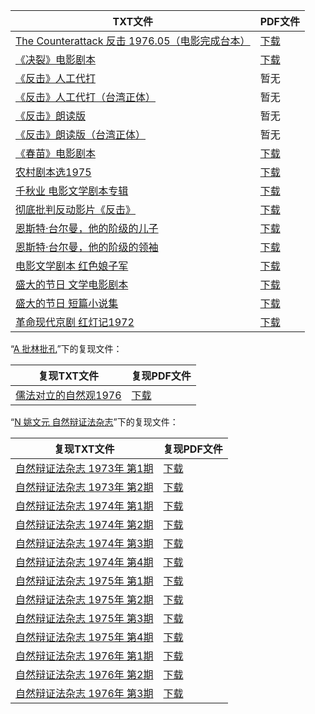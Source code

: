 | TXT文件 | PDF文件 |
| ------- | ------- |
| [The Counterattack 反击 1976.05（电影完成台本）](J%20%E9%9D%A9%E5%91%BD%E7%94%B5%E5%BD%B1%E5%89%A7%E6%9C%AC/The%20Counterattack%20%E5%8F%8D%E5%87%BB%201976.05%EF%BC%88%E7%94%B5%E5%BD%B1%E5%AE%8C%E6%88%90%E5%8F%B0%E6%9C%AC%EF%BC%89.txt) | [下载](J%20%E9%9D%A9%E5%91%BD%E7%94%B5%E5%BD%B1%E5%89%A7%E6%9C%AC/The%20Counterattack%20%E5%8F%8D%E5%87%BB%201976.05%EF%BC%88%E7%94%B5%E5%BD%B1%E5%AE%8C%E6%88%90%E5%8F%B0%E6%9C%AC%EF%BC%89.pdf) |
| [《决裂》电影剧本](J%20%E9%9D%A9%E5%91%BD%E7%94%B5%E5%BD%B1%E5%89%A7%E6%9C%AC/%E3%80%8A%E5%86%B3%E8%A3%82%E3%80%8B%E7%94%B5%E5%BD%B1%E5%89%A7%E6%9C%AC.txt) | [下载](J%20%E9%9D%A9%E5%91%BD%E7%94%B5%E5%BD%B1%E5%89%A7%E6%9C%AC/%E3%80%8A%E5%86%B3%E8%A3%82%E3%80%8B%E7%94%B5%E5%BD%B1%E5%89%A7%E6%9C%AC.pdf) |
| [《反击》人工代打](J%20%E9%9D%A9%E5%91%BD%E7%94%B5%E5%BD%B1%E5%89%A7%E6%9C%AC/%E3%80%8A%E5%8F%8D%E5%87%BB%E3%80%8B%E4%BA%BA%E5%B7%A5%E4%BB%A3%E6%89%93.txt) | 暂无 |
| [《反击》人工代打（台湾正体）](J%20%E9%9D%A9%E5%91%BD%E7%94%B5%E5%BD%B1%E5%89%A7%E6%9C%AC/%E3%80%8A%E5%8F%8D%E5%87%BB%E3%80%8B%E4%BA%BA%E5%B7%A5%E4%BB%A3%E6%89%93%EF%BC%88%E5%8F%B0%E6%B9%BE%E6%AD%A3%E4%BD%93%EF%BC%89.txt) | 暂无 |
| [《反击》朗读版](J%20%E9%9D%A9%E5%91%BD%E7%94%B5%E5%BD%B1%E5%89%A7%E6%9C%AC/%E3%80%8A%E5%8F%8D%E5%87%BB%E3%80%8B%E6%9C%97%E8%AF%BB%E7%89%88.txt) | 暂无 |
| [《反击》朗读版（台湾正体）](J%20%E9%9D%A9%E5%91%BD%E7%94%B5%E5%BD%B1%E5%89%A7%E6%9C%AC/%E3%80%8A%E5%8F%8D%E5%87%BB%E3%80%8B%E6%9C%97%E8%AF%BB%E7%89%88%EF%BC%88%E5%8F%B0%E6%B9%BE%E6%AD%A3%E4%BD%93%EF%BC%89.txt) | 暂无 |
| [《春苗》电影剧本](J%20%E9%9D%A9%E5%91%BD%E7%94%B5%E5%BD%B1%E5%89%A7%E6%9C%AC/%E3%80%8A%E6%98%A5%E8%8B%97%E3%80%8B%E7%94%B5%E5%BD%B1%E5%89%A7%E6%9C%AC.txt) | [下载](J%20%E9%9D%A9%E5%91%BD%E7%94%B5%E5%BD%B1%E5%89%A7%E6%9C%AC/%E3%80%8A%E6%98%A5%E8%8B%97%E3%80%8B%E7%94%B5%E5%BD%B1%E5%89%A7%E6%9C%AC.pdf) |
| [农村剧本选1975](J%20%E9%9D%A9%E5%91%BD%E7%94%B5%E5%BD%B1%E5%89%A7%E6%9C%AC/%E5%86%9C%E6%9D%91%E5%89%A7%E6%9C%AC%E9%80%891975.txt) | [下载](J%20%E9%9D%A9%E5%91%BD%E7%94%B5%E5%BD%B1%E5%89%A7%E6%9C%AC/%E5%86%9C%E6%9D%91%E5%89%A7%E6%9C%AC%E9%80%891975.pdf) |
| [千秋业 电影文学剧本专辑](J%20%E9%9D%A9%E5%91%BD%E7%94%B5%E5%BD%B1%E5%89%A7%E6%9C%AC/%E5%8D%83%E7%A7%8B%E4%B8%9A%20%E7%94%B5%E5%BD%B1%E6%96%87%E5%AD%A6%E5%89%A7%E6%9C%AC%E4%B8%93%E8%BE%91.txt) | [下载](J%20%E9%9D%A9%E5%91%BD%E7%94%B5%E5%BD%B1%E5%89%A7%E6%9C%AC/%E5%8D%83%E7%A7%8B%E4%B8%9A%20%E7%94%B5%E5%BD%B1%E6%96%87%E5%AD%A6%E5%89%A7%E6%9C%AC%E4%B8%93%E8%BE%91.pdf) |
| [彻底批判反动影片《反击》](J%20%E9%9D%A9%E5%91%BD%E7%94%B5%E5%BD%B1%E5%89%A7%E6%9C%AC/%E5%BD%BB%E5%BA%95%E6%89%B9%E5%88%A4%E5%8F%8D%E5%8A%A8%E5%BD%B1%E7%89%87%E3%80%8A%E5%8F%8D%E5%87%BB%E3%80%8B.txt) | [下载](J%20%E9%9D%A9%E5%91%BD%E7%94%B5%E5%BD%B1%E5%89%A7%E6%9C%AC/%E5%BD%BB%E5%BA%95%E6%89%B9%E5%88%A4%E5%8F%8D%E5%8A%A8%E5%BD%B1%E7%89%87%E3%80%8A%E5%8F%8D%E5%87%BB%E3%80%8B.pdf) |
| [恩斯特·台尔曼，他的阶级的儿子](J%20%E9%9D%A9%E5%91%BD%E7%94%B5%E5%BD%B1%E5%89%A7%E6%9C%AC/%E6%81%A9%E6%96%AF%E7%89%B9%C2%B7%E5%8F%B0%E5%B0%94%E6%9B%BC%EF%BC%8C%E4%BB%96%E7%9A%84%E9%98%B6%E7%BA%A7%E7%9A%84%E5%84%BF%E5%AD%90.txt) | [下载](J%20%E9%9D%A9%E5%91%BD%E7%94%B5%E5%BD%B1%E5%89%A7%E6%9C%AC/%E6%81%A9%E6%96%AF%E7%89%B9%C2%B7%E5%8F%B0%E5%B0%94%E6%9B%BC%EF%BC%8C%E4%BB%96%E7%9A%84%E9%98%B6%E7%BA%A7%E7%9A%84%E5%84%BF%E5%AD%90.pdf) |
| [恩斯特·台尔曼，他的阶级的领袖](J%20%E9%9D%A9%E5%91%BD%E7%94%B5%E5%BD%B1%E5%89%A7%E6%9C%AC/%E6%81%A9%E6%96%AF%E7%89%B9%C2%B7%E5%8F%B0%E5%B0%94%E6%9B%BC%EF%BC%8C%E4%BB%96%E7%9A%84%E9%98%B6%E7%BA%A7%E7%9A%84%E9%A2%86%E8%A2%96.txt) | [下载](J%20%E9%9D%A9%E5%91%BD%E7%94%B5%E5%BD%B1%E5%89%A7%E6%9C%AC/%E6%81%A9%E6%96%AF%E7%89%B9%C2%B7%E5%8F%B0%E5%B0%94%E6%9B%BC%EF%BC%8C%E4%BB%96%E7%9A%84%E9%98%B6%E7%BA%A7%E7%9A%84%E9%A2%86%E8%A2%96.pdf) |
| [电影文学剧本 红色娘子军](J%20%E9%9D%A9%E5%91%BD%E7%94%B5%E5%BD%B1%E5%89%A7%E6%9C%AC/%E7%94%B5%E5%BD%B1%E6%96%87%E5%AD%A6%E5%89%A7%E6%9C%AC%20%E7%BA%A2%E8%89%B2%E5%A8%98%E5%AD%90%E5%86%9B.txt) | [下载](J%20%E9%9D%A9%E5%91%BD%E7%94%B5%E5%BD%B1%E5%89%A7%E6%9C%AC/%E7%94%B5%E5%BD%B1%E6%96%87%E5%AD%A6%E5%89%A7%E6%9C%AC%20%E7%BA%A2%E8%89%B2%E5%A8%98%E5%AD%90%E5%86%9B.pdf) |
| [盛大的节日 文学电影剧本](J%20%E9%9D%A9%E5%91%BD%E7%94%B5%E5%BD%B1%E5%89%A7%E6%9C%AC/%E7%9B%9B%E5%A4%A7%E7%9A%84%E8%8A%82%E6%97%A5%20%E6%96%87%E5%AD%A6%E7%94%B5%E5%BD%B1%E5%89%A7%E6%9C%AC.txt) | [下载](J%20%E9%9D%A9%E5%91%BD%E7%94%B5%E5%BD%B1%E5%89%A7%E6%9C%AC/%E7%9B%9B%E5%A4%A7%E7%9A%84%E8%8A%82%E6%97%A5%20%E6%96%87%E5%AD%A6%E7%94%B5%E5%BD%B1%E5%89%A7%E6%9C%AC.pdf) |
| [盛大的节日 短篇小说集](J%20%E9%9D%A9%E5%91%BD%E7%94%B5%E5%BD%B1%E5%89%A7%E6%9C%AC/%E7%9B%9B%E5%A4%A7%E7%9A%84%E8%8A%82%E6%97%A5%20%E7%9F%AD%E7%AF%87%E5%B0%8F%E8%AF%B4%E9%9B%86.txt) | [下载](J%20%E9%9D%A9%E5%91%BD%E7%94%B5%E5%BD%B1%E5%89%A7%E6%9C%AC/%E7%9B%9B%E5%A4%A7%E7%9A%84%E8%8A%82%E6%97%A5%20%E7%9F%AD%E7%AF%87%E5%B0%8F%E8%AF%B4%E9%9B%86.pdf) |
| [革命现代京剧  红灯记1972](J%20%E9%9D%A9%E5%91%BD%E7%94%B5%E5%BD%B1%E5%89%A7%E6%9C%AC/%E9%9D%A9%E5%91%BD%E7%8E%B0%E4%BB%A3%E4%BA%AC%E5%89%A7%20%20%E7%BA%A2%E7%81%AF%E8%AE%B01972.txt) | [下载](J%20%E9%9D%A9%E5%91%BD%E7%94%B5%E5%BD%B1%E5%89%A7%E6%9C%AC/%E9%9D%A9%E5%91%BD%E7%8E%B0%E4%BB%A3%E4%BA%AC%E5%89%A7%20%20%E7%BA%A2%E7%81%AF%E8%AE%B01972.pdf) |

“[A 批林批孔](../A%20%E6%89%B9%E6%9E%97%E6%89%B9%E5%AD%94)”下的复现文件：

| 复现TXT文件 | 复现PDF文件 |
| ------- | ------- |
| [儒法对立的自然观1976](../A%20%E6%89%B9%E6%9E%97%E6%89%B9%E5%AD%94/%E5%84%92%E6%B3%95%E5%AF%B9%E7%AB%8B%E7%9A%84%E8%87%AA%E7%84%B6%E8%A7%821976.txt) | [下载](../A%20%E6%89%B9%E6%9E%97%E6%89%B9%E5%AD%94/%E5%84%92%E6%B3%95%E5%AF%B9%E7%AB%8B%E7%9A%84%E8%87%AA%E7%84%B6%E8%A7%821976.pdf) |

“[N 姚文元 自然辩证法杂志](../N%20%E5%A7%9A%E6%96%87%E5%85%83%20%E8%87%AA%E7%84%B6%E8%BE%A9%E8%AF%81%E6%B3%95%E6%9D%82%E5%BF%97)”下的复现文件：

| 复现TXT文件 | 复现PDF文件 |
| ------- | ------- |
| [自然辩证法杂志 1973年 第1期](../N%20%E5%A7%9A%E6%96%87%E5%85%83%20%E8%87%AA%E7%84%B6%E8%BE%A9%E8%AF%81%E6%B3%95%E6%9D%82%E5%BF%97/%E8%87%AA%E7%84%B6%E8%BE%A9%E8%AF%81%E6%B3%95%E6%9D%82%E5%BF%97%201973%E5%B9%B4%20%E7%AC%AC1%E6%9C%9F.txt) | [下载](../N%20%E5%A7%9A%E6%96%87%E5%85%83%20%E8%87%AA%E7%84%B6%E8%BE%A9%E8%AF%81%E6%B3%95%E6%9D%82%E5%BF%97/%E8%87%AA%E7%84%B6%E8%BE%A9%E8%AF%81%E6%B3%95%E6%9D%82%E5%BF%97%201973%E5%B9%B4%20%E7%AC%AC1%E6%9C%9F.pdf) |
| [自然辩证法杂志 1973年 第2期](../N%20%E5%A7%9A%E6%96%87%E5%85%83%20%E8%87%AA%E7%84%B6%E8%BE%A9%E8%AF%81%E6%B3%95%E6%9D%82%E5%BF%97/%E8%87%AA%E7%84%B6%E8%BE%A9%E8%AF%81%E6%B3%95%E6%9D%82%E5%BF%97%201973%E5%B9%B4%20%E7%AC%AC2%E6%9C%9F.txt) | [下载](../N%20%E5%A7%9A%E6%96%87%E5%85%83%20%E8%87%AA%E7%84%B6%E8%BE%A9%E8%AF%81%E6%B3%95%E6%9D%82%E5%BF%97/%E8%87%AA%E7%84%B6%E8%BE%A9%E8%AF%81%E6%B3%95%E6%9D%82%E5%BF%97%201973%E5%B9%B4%20%E7%AC%AC2%E6%9C%9F.pdf) |
| [自然辩证法杂志 1974年 第1期](../N%20%E5%A7%9A%E6%96%87%E5%85%83%20%E8%87%AA%E7%84%B6%E8%BE%A9%E8%AF%81%E6%B3%95%E6%9D%82%E5%BF%97/%E8%87%AA%E7%84%B6%E8%BE%A9%E8%AF%81%E6%B3%95%E6%9D%82%E5%BF%97%201974%E5%B9%B4%20%E7%AC%AC1%E6%9C%9F.txt) | [下载](../N%20%E5%A7%9A%E6%96%87%E5%85%83%20%E8%87%AA%E7%84%B6%E8%BE%A9%E8%AF%81%E6%B3%95%E6%9D%82%E5%BF%97/%E8%87%AA%E7%84%B6%E8%BE%A9%E8%AF%81%E6%B3%95%E6%9D%82%E5%BF%97%201974%E5%B9%B4%20%E7%AC%AC1%E6%9C%9F.pdf) |
| [自然辩证法杂志 1974年 第2期](../N%20%E5%A7%9A%E6%96%87%E5%85%83%20%E8%87%AA%E7%84%B6%E8%BE%A9%E8%AF%81%E6%B3%95%E6%9D%82%E5%BF%97/%E8%87%AA%E7%84%B6%E8%BE%A9%E8%AF%81%E6%B3%95%E6%9D%82%E5%BF%97%201974%E5%B9%B4%20%E7%AC%AC2%E6%9C%9F.txt) | [下载](../N%20%E5%A7%9A%E6%96%87%E5%85%83%20%E8%87%AA%E7%84%B6%E8%BE%A9%E8%AF%81%E6%B3%95%E6%9D%82%E5%BF%97/%E8%87%AA%E7%84%B6%E8%BE%A9%E8%AF%81%E6%B3%95%E6%9D%82%E5%BF%97%201974%E5%B9%B4%20%E7%AC%AC2%E6%9C%9F.pdf) |
| [自然辩证法杂志 1974年 第3期](../N%20%E5%A7%9A%E6%96%87%E5%85%83%20%E8%87%AA%E7%84%B6%E8%BE%A9%E8%AF%81%E6%B3%95%E6%9D%82%E5%BF%97/%E8%87%AA%E7%84%B6%E8%BE%A9%E8%AF%81%E6%B3%95%E6%9D%82%E5%BF%97%201974%E5%B9%B4%20%E7%AC%AC3%E6%9C%9F.txt) | [下载](../N%20%E5%A7%9A%E6%96%87%E5%85%83%20%E8%87%AA%E7%84%B6%E8%BE%A9%E8%AF%81%E6%B3%95%E6%9D%82%E5%BF%97/%E8%87%AA%E7%84%B6%E8%BE%A9%E8%AF%81%E6%B3%95%E6%9D%82%E5%BF%97%201974%E5%B9%B4%20%E7%AC%AC3%E6%9C%9F.pdf) |
| [自然辩证法杂志 1974年 第4期](../N%20%E5%A7%9A%E6%96%87%E5%85%83%20%E8%87%AA%E7%84%B6%E8%BE%A9%E8%AF%81%E6%B3%95%E6%9D%82%E5%BF%97/%E8%87%AA%E7%84%B6%E8%BE%A9%E8%AF%81%E6%B3%95%E6%9D%82%E5%BF%97%201974%E5%B9%B4%20%E7%AC%AC4%E6%9C%9F.txt) | [下载](../N%20%E5%A7%9A%E6%96%87%E5%85%83%20%E8%87%AA%E7%84%B6%E8%BE%A9%E8%AF%81%E6%B3%95%E6%9D%82%E5%BF%97/%E8%87%AA%E7%84%B6%E8%BE%A9%E8%AF%81%E6%B3%95%E6%9D%82%E5%BF%97%201974%E5%B9%B4%20%E7%AC%AC4%E6%9C%9F.pdf) |
| [自然辩证法杂志 1975年 第1期](../N%20%E5%A7%9A%E6%96%87%E5%85%83%20%E8%87%AA%E7%84%B6%E8%BE%A9%E8%AF%81%E6%B3%95%E6%9D%82%E5%BF%97/%E8%87%AA%E7%84%B6%E8%BE%A9%E8%AF%81%E6%B3%95%E6%9D%82%E5%BF%97%201975%E5%B9%B4%20%E7%AC%AC1%E6%9C%9F.txt) | [下载](../N%20%E5%A7%9A%E6%96%87%E5%85%83%20%E8%87%AA%E7%84%B6%E8%BE%A9%E8%AF%81%E6%B3%95%E6%9D%82%E5%BF%97/%E8%87%AA%E7%84%B6%E8%BE%A9%E8%AF%81%E6%B3%95%E6%9D%82%E5%BF%97%201975%E5%B9%B4%20%E7%AC%AC1%E6%9C%9F.pdf) |
| [自然辩证法杂志 1975年 第2期](../N%20%E5%A7%9A%E6%96%87%E5%85%83%20%E8%87%AA%E7%84%B6%E8%BE%A9%E8%AF%81%E6%B3%95%E6%9D%82%E5%BF%97/%E8%87%AA%E7%84%B6%E8%BE%A9%E8%AF%81%E6%B3%95%E6%9D%82%E5%BF%97%201975%E5%B9%B4%20%E7%AC%AC2%E6%9C%9F.txt) | [下载](../N%20%E5%A7%9A%E6%96%87%E5%85%83%20%E8%87%AA%E7%84%B6%E8%BE%A9%E8%AF%81%E6%B3%95%E6%9D%82%E5%BF%97/%E8%87%AA%E7%84%B6%E8%BE%A9%E8%AF%81%E6%B3%95%E6%9D%82%E5%BF%97%201975%E5%B9%B4%20%E7%AC%AC2%E6%9C%9F.pdf) |
| [自然辩证法杂志 1975年 第3期](../N%20%E5%A7%9A%E6%96%87%E5%85%83%20%E8%87%AA%E7%84%B6%E8%BE%A9%E8%AF%81%E6%B3%95%E6%9D%82%E5%BF%97/%E8%87%AA%E7%84%B6%E8%BE%A9%E8%AF%81%E6%B3%95%E6%9D%82%E5%BF%97%201975%E5%B9%B4%20%E7%AC%AC3%E6%9C%9F.txt) | [下载](../N%20%E5%A7%9A%E6%96%87%E5%85%83%20%E8%87%AA%E7%84%B6%E8%BE%A9%E8%AF%81%E6%B3%95%E6%9D%82%E5%BF%97/%E8%87%AA%E7%84%B6%E8%BE%A9%E8%AF%81%E6%B3%95%E6%9D%82%E5%BF%97%201975%E5%B9%B4%20%E7%AC%AC3%E6%9C%9F.pdf) |
| [自然辩证法杂志 1975年 第4期](../N%20%E5%A7%9A%E6%96%87%E5%85%83%20%E8%87%AA%E7%84%B6%E8%BE%A9%E8%AF%81%E6%B3%95%E6%9D%82%E5%BF%97/%E8%87%AA%E7%84%B6%E8%BE%A9%E8%AF%81%E6%B3%95%E6%9D%82%E5%BF%97%201975%E5%B9%B4%20%E7%AC%AC4%E6%9C%9F.txt) | [下载](../N%20%E5%A7%9A%E6%96%87%E5%85%83%20%E8%87%AA%E7%84%B6%E8%BE%A9%E8%AF%81%E6%B3%95%E6%9D%82%E5%BF%97/%E8%87%AA%E7%84%B6%E8%BE%A9%E8%AF%81%E6%B3%95%E6%9D%82%E5%BF%97%201975%E5%B9%B4%20%E7%AC%AC4%E6%9C%9F.pdf) |
| [自然辩证法杂志 1976年 第1期](../N%20%E5%A7%9A%E6%96%87%E5%85%83%20%E8%87%AA%E7%84%B6%E8%BE%A9%E8%AF%81%E6%B3%95%E6%9D%82%E5%BF%97/%E8%87%AA%E7%84%B6%E8%BE%A9%E8%AF%81%E6%B3%95%E6%9D%82%E5%BF%97%201976%E5%B9%B4%20%E7%AC%AC1%E6%9C%9F.txt) | [下载](../N%20%E5%A7%9A%E6%96%87%E5%85%83%20%E8%87%AA%E7%84%B6%E8%BE%A9%E8%AF%81%E6%B3%95%E6%9D%82%E5%BF%97/%E8%87%AA%E7%84%B6%E8%BE%A9%E8%AF%81%E6%B3%95%E6%9D%82%E5%BF%97%201976%E5%B9%B4%20%E7%AC%AC1%E6%9C%9F.pdf) |
| [自然辩证法杂志 1976年 第2期](../N%20%E5%A7%9A%E6%96%87%E5%85%83%20%E8%87%AA%E7%84%B6%E8%BE%A9%E8%AF%81%E6%B3%95%E6%9D%82%E5%BF%97/%E8%87%AA%E7%84%B6%E8%BE%A9%E8%AF%81%E6%B3%95%E6%9D%82%E5%BF%97%201976%E5%B9%B4%20%E7%AC%AC2%E6%9C%9F.txt) | [下载](../N%20%E5%A7%9A%E6%96%87%E5%85%83%20%E8%87%AA%E7%84%B6%E8%BE%A9%E8%AF%81%E6%B3%95%E6%9D%82%E5%BF%97/%E8%87%AA%E7%84%B6%E8%BE%A9%E8%AF%81%E6%B3%95%E6%9D%82%E5%BF%97%201976%E5%B9%B4%20%E7%AC%AC2%E6%9C%9F.pdf) |
| [自然辩证法杂志 1976年 第3期](../N%20%E5%A7%9A%E6%96%87%E5%85%83%20%E8%87%AA%E7%84%B6%E8%BE%A9%E8%AF%81%E6%B3%95%E6%9D%82%E5%BF%97/%E8%87%AA%E7%84%B6%E8%BE%A9%E8%AF%81%E6%B3%95%E6%9D%82%E5%BF%97%201976%E5%B9%B4%20%E7%AC%AC3%E6%9C%9F.txt) | [下载](../N%20%E5%A7%9A%E6%96%87%E5%85%83%20%E8%87%AA%E7%84%B6%E8%BE%A9%E8%AF%81%E6%B3%95%E6%9D%82%E5%BF%97/%E8%87%AA%E7%84%B6%E8%BE%A9%E8%AF%81%E6%B3%95%E6%9D%82%E5%BF%97%201976%E5%B9%B4%20%E7%AC%AC3%E6%9C%9F.pdf) |
